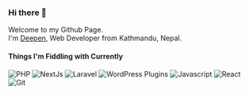### Hi there 👋

Welcome to my Github Page.</br>
I'm [Deepen](https://www.imdpen.com), Web Developer from Kathmandu, Nepal.

#### Things I'm Fiddling with Currently

![PHP](https://img.shields.io/badge/-PHP-7A86B8?style=for-the-badge&logo=php&logoColor=white)
![NextJs](https://img.shields.io/badge/nextjs-AA4A44?style=for-the-badge&logo=vercel&logoColor=white)
![Laravel](https://img.shields.io/badge/-Laravel-ea580d?style=for-the-badge&logo=laravel&logoColor=white)
![WordPress Plugins](https://img.shields.io/badge/-WordPress-213fd4?style=for-the-badge&logo=wordpress&logoColor=white)
![Javascript](https://img.shields.io/badge/-Javascript-007ACC?style=for-the-badge&logo=javascript&logoColor=white)
![React](https://img.shields.io/badge/-React-45b8d8?style=for-the-badge&logo=react&logoColor=white) 
![Git](https://img.shields.io/badge/-Git-F05032?style=for-the-badge&logo=git&logoColor=white)


<!--
**techies23/techies23** is a ✨ _special_ ✨ repository because its `README.md` (this file) appears on your GitHub profile.

Here are some ideas to get you started:

- 🔭 I’m currently working on ...
- 🌱 I’m currently learning ...
- 👯 I’m looking to collaborate on ...
- 🤔 I’m looking for help with ...
- 💬 Ask me about ...
- 📫 How to reach me: ...
- 😄 Pronouns: ...
- ⚡ Fun fact: ...
-->
